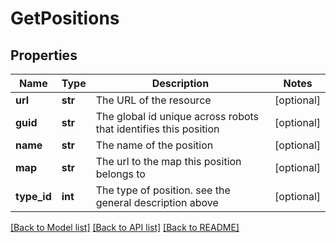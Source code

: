 # GetPositions

## Properties
Name | Type | Description | Notes
------------ | ------------- | ------------- | -------------
**url** | **str** | The URL of the resource | [optional] 
**guid** | **str** | The global id unique across robots that identifies this position | [optional] 
**name** | **str** | The name of the position | [optional] 
**map** | **str** | The url to the map this position belongs to | [optional] 
**type_id** | **int** | The type of position. see the general description above | [optional] 

[[Back to Model list]](../README.md#documentation-for-models) [[Back to API list]](../README.md#documentation-for-api-endpoints) [[Back to README]](../README.md)


